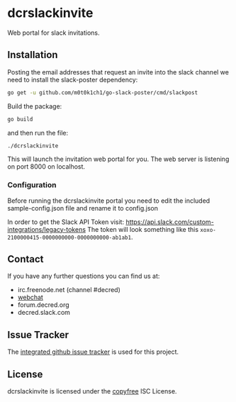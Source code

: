 # dcrslackinvite

Web portal for slack invitations.

## Installation

Posting the email addresses that request an invite into the slack channel we need to install the slack-poster dependency:

```bash
go get -u github.com/m0t0k1ch1/go-slack-poster/cmd/slackpost
```
Build the package:
```bash
go build
```
and then run the file:
```bash
./dcrslackinvite
```

This will launch the invitation web portal for you. The web server is listening on port 8000 on localhost.

### Configuration

Before running the dcrslackinvite portal you need to edit the included sample-config.json file and rename it to config.json

In order to get the Slack API Token visit: https://api.slack.com/custom-integrations/legacy-tokens
The token will look something like this `xoxo-2100000415-0000000000-0000000000-ab1ab1`.

## Contact

If you have any further questions you can find us at:

- irc.freenode.net (channel #decred)
- [webchat](https://webchat.freenode.net/?channels=decred)
- forum.decred.org
- decred.slack.com

## Issue Tracker

The
[integrated github issue tracker](https://github.com/karamble/dcrslackinvite/issues)
is used for this project.

## License

dcrslackinvite is licensed under the [copyfree](http://copyfree.org) ISC License.
